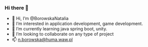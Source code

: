 ### Hi there 👋
- 👋 Hi, I’m @BorowskaNatalia
- 👀 I’m interested in application development, game development.
- 🌱 I’m currently learning java spring boot, unity.
- 💞️ I’m looking to collaborate on any type of project
- 📫 n.borowska@huma.waw.pl

